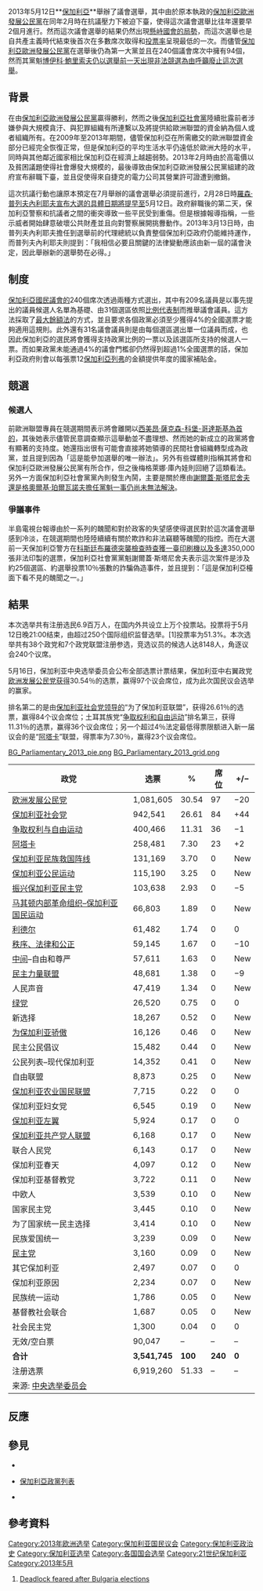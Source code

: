 2013年5月12日**[保加利亞](https://zh.wikipedia.org/wiki/保加利亞 "wikilink")**舉辦了議會選舉，其中由於原本執政的[保加利亞歐洲發展公民黨](../Page/保加利亞歐洲發展公民黨.md "wikilink")在同年2月時在抗議壓力下被迫下臺，使得這次議會選舉比往年還要早2個月進行。然而這次議會選舉的結果仍然出現[懸峙國會的局勢](https://zh.wikipedia.org/wiki/懸峙國會 "wikilink")，而這次選舉也是自共產主義時代結束後首次在多數席次取得和[投票率](../Page/投票率.md "wikilink")呈現最低的一次。而儘管[保加利亞歐洲發展公民黨](../Page/保加利亞歐洲發展公民黨.md "wikilink")在選舉後仍為第一大黨並且在240個議會席次中擁有94個，然而其黨魁[博伊科·鮑里索夫仍以選舉前一天出現非法競選為由呼籲廢止這次選舉](https://zh.wikipedia.org/wiki/博伊科·鮑里索夫 "wikilink")。

## 背景

在由[保加利亞歐洲發展公民黨](../Page/保加利亞歐洲發展公民黨.md "wikilink")贏得勝利，然而之後[保加利亞社會黨](../Page/保加利亞社會黨.md "wikilink")陸續批露前者涉嫌參與大規模貪汙、與犯罪組織有所連繫以及將提供給歐洲聯盟的資金納為個人或者組織所有。在2009年至2013年期間，儘管保加利亞在所需繳交的歐洲聯盟資金部分已經完全恢復正常，但是保加利亞的平均生活水平仍遠低於歐洲大陸的水平，同時與其他鄰近國家相比保加利亞在經濟上越趨弱勢。2013年2月時由於高電價以及貧困議題使得社會爆發大規模的，最後導致由保加利亞歐洲發展公民黨組建的政府宣布辭職下臺，並且促使得來自捷克的電力公司其營業許可證遭到撤銷。

這次抗議行動也讓原本預定在7月舉辦的議會選舉必須提前進行，2月28日時[羅森·普列夫內利耶夫宣布大選的具體日期將提早至](https://zh.wikipedia.org/wiki/羅森·普列夫內利耶夫 "wikilink")5月12日。政府辭職後的第二天，保加利亞警察和抗議者之間的衝突導致一些平民受到重傷。但是根據報導指稱，一些示威者開始肆意破壞公共財產並且向對警察展開挑釁動作。2013年3月13日時，由普列夫內利耶夫擔任到選舉前的代理總統以負責整個保加利亞政府仍能維持運作，而普列夫內利耶夫則提到：「我相信必要且關鍵的法律變動應該由新一屆的議會決定，因此舉辦新的選舉勢在必得。」

## 制度

[保加利亞國民議會的](https://zh.wikipedia.org/wiki/保加利亞國民議會 "wikilink")240個席次透過兩種方式選出，其中有209名議員是以事先提出的議員候選人名單為基礎、由31個選區依照[比例代表制](../Page/比例代表制.md "wikilink")而推舉議會議員。這方法採取了[最大餘額法](../Page/最大餘額法.md "wikilink")的方式，並且要求各個政黨必須至少獲得4%的全國選票才能夠適用這規則。此外還有31名議會議員則是由每個選區選出單一位議員而成，也因此保加利亞的選民將會獲得支持政黨比例的一票以及該選區所支持的候選人一票。而如果政黨未能通過4%的議會門檻卻仍然得到超過1%全國選票的話，保加利亞政府則會以每張票12[保加利亞列弗](../Page/保加利亞列弗.md "wikilink")的金額提供年度的國家補貼金。

## 競選

### 候選人

前歐洲聯盟專員在競選期間表示將會離開以[西美昂·薩克森-科堡-哥達斯基為首的](https://zh.wikipedia.org/wiki/西美昂·薩克森-科堡-哥達斯基 "wikilink")，其後她表示儘管民意調查顯示這舉動並不盡理想、然而她的新成立的政黨將會有顯著的支持度。她還指出很有可能會直接將她領導的民間社會組織轉型成為政黨，並且提到因為「這是能參加選舉的唯一辦法」。另外有些媒體則指稱其將會和保加利亞歐洲發展公民黨有所合作，但之後梅格萊娜·庫內娃則回絕了這類看法。另外一方面保加利亞社會黨黨內則發生內鬨，主要是關於應由[謝爾蓋·斯塔尼舍夫還是](https://zh.wikipedia.org/wiki/謝爾蓋·斯塔尼舍夫 "wikilink")[格奧爾基·珀爾瓦諾夫擔任黨魁一事仍尚未無法解決](https://zh.wikipedia.org/wiki/格奧爾基·珀爾瓦諾夫 "wikilink")。

### 爭議事件

半島電視台報導由於一系列的醜聞和對於政客的失望感使得選民對於這次議會選舉感到冷淡，在競選期間也陸陸續續有關於欺詐和非法竊聽等醜聞的指控。而在大選前一天保加利亞警方在[科斯廷布羅德突襲檢查時查獲一臺印刷機以及多達](https://zh.wikipedia.org/wiki/科斯廷布羅德 "wikilink")350,000張非法印製的選票，保加利亞社會黨黨魁謝爾蓋·斯塔尼舍夫表示這次案件是涉及約25個選區、約選舉投票10％張數的詐騙偽造事件，並且提到：「這是保加利亞檯面下看不見的醜聞之一。」

## 結果

本次选举共有注册选民6.9百万人，在国内外共设立上万个投票站。投票将于5月12日晚21:00结束，由超过250个国际组织监督选举。\[1\]投票率为51.3%。本次选举共有38个政党和7个政党联盟注册参选，竞选议员的候选人达8148人，角逐议会240个议席。

5月16日，保加利亚中央选举委员会公布全部选票计票结果，保加利亚中右翼政党[欧洲发展公民党获得](../Page/保加利亞歐洲發展公民黨.md "wikilink")30.54％的选票，赢得97个议会席位，成为此次国民议会选举的赢家。

排名第二的是由[保加利亚社会党领导的](https://zh.wikipedia.org/wiki/保加利亚社会党 "wikilink")“为了保加利亚联盟”，获得26.61％的选票，赢得84个议会席位；土耳其族党“[争取权利和自由运动](https://zh.wikipedia.org/wiki/权利和自由运动 "wikilink")”排名第三，获得11.31％的选票，赢得36个议会席位；另一个超过4％法定最低得票限额进入新一届议会的是“[阿塔卡](https://zh.wikipedia.org/wiki/阿塔卡_\(政党\) "wikilink")”联盟，得票率为7.30％，赢得23个议会席位。

[BG_Parliamentary_2013_pie.png](https://zh.wikipedia.org/wiki/File:BG_Parliamentary_2013_pie.png "fig:BG_Parliamentary_2013_pie.png") [BG_Parliamentary_2013_grid.png](https://zh.wikipedia.org/wiki/File:BG_Parliamentary_2013_grid.png "fig:BG_Parliamentary_2013_grid.png")

| 政党                                                                                | 选票            | %       | 席位      | \+/−  |
| --------------------------------------------------------------------------------- | ------------- | ------- | ------- | ----- |
| [欧洲发展公民党](../Page/保加利亞歐洲發展公民黨.md "wikilink")                                      | 1,081,605     | 30.54   | 97      | −20   |
| [保加利亚社会党](https://zh.wikipedia.org/wiki/保加利亚社会党 "wikilink")                       | 942,541       | 26.61   | 84      | \+44  |
| [争取权利与自由运动](https://zh.wikipedia.org/wiki/权利和自由运动 "wikilink")                     | 400,466       | 11.31   | 36      | −1    |
| [阿塔卡](https://zh.wikipedia.org/wiki/阿塔卡_\(政党\) "wikilink")                        | 258,481       | 7.30    | 23      | \+2   |
| [保加利亚民族救国阵线](https://zh.wikipedia.org/wiki/保加利亚民族救国阵线 "wikilink")                 | 131,169       | 3.70    | 0       | New   |
| [保加利亚公民运动](https://zh.wikipedia.org/wiki/保加利亚公民运动 "wikilink")                     | 115,190       | 3.25    | 0       | New   |
| [振兴保加利亚民主党](https://zh.wikipedia.org/wiki/振兴保加利亚民主党 "wikilink")                   | 103,638       | 2.93    | 0       | −5    |
| [马其顿内部革命组织–保加利亚国民运动](https://zh.wikipedia.org/wiki/马其顿内部革命组织–保加利亚国民运动 "wikilink") | 66,803        | 1.89    | 0       | New   |
| [利德尔](https://zh.wikipedia.org/wiki/利德尔_\(政党\) "wikilink")                        | 61,482        | 1.74    | 0       | 0     |
| [秩序、法律和公正](https://zh.wikipedia.org/wiki/:en:Order,_Law_and_Justice "wikilink")   | 59,145        | 1.67    | 0       | −10   |
| [中间](https://zh.wikipedia.org/wiki/为了稳定和进步国民运动 "wikilink")–自由和尊严                  | 57,611        | 1.63    | 0       | New   |
| [民主力量联盟](../Page/民主力量联盟_\(保加利亚\).md "wikilink")                                   | 48,681        | 1.38    | 0       | −9    |
| 人民声音                                                                              | 47,419        | 1.34    | 0       | New   |
| [绿党](https://zh.wikipedia.org/wiki/绿党_\(保加利亚\) "wikilink")                        | 26,520        | 0.75    | 0       | 0     |
| 新选择                                                                               | 18,267        | 0.52    | 0       | New   |
| [为保加利亚骄傲](https://zh.wikipedia.org/wiki/争取人民真实公开和民主联合 "wikilink")                 | 16,126        | 0.46    | 0       | New   |
| 民主公民倡议                                                                            | 15,482        | 0.44    | 0       | New   |
| 公民列表–现代保加利亚                                                                       | 14,352        | 0.41    | 0       | New   |
| 自由联盟                                                                              | 8,873         | 0.25    | 0       | New   |
| [保加利亚农业国民联盟](https://zh.wikipedia.org/wiki/保加利亚农业国民联盟 "wikilink")                 | 7,715         | 0.22    | 0       | 0     |
| 保加利亚妇女党                                                                           | 6,545         | 0.19    | 0       | New   |
| [保加利亚左翼](../Page/保加利亚左翼.md "wikilink")                                            | 5,924         | 0.17    | 0       | 0     |
| [保加利亚共产党人联盟](https://zh.wikipedia.org/wiki/保加利亚共产党人联盟 "wikilink")                 | 6,168         | 0.17    | 0       | New   |
| 联合人民党                                                                             | 6,143         | 0.17    | 0       | New   |
| 保加利亚春天                                                                            | 4,097         | 0.12    | 0       | New   |
| 保加利亚基督教党                                                                          | 3,722         | 0.11    | 0       | New   |
| 中欧人                                                                               | 3,539         | 0.10    | 0       | New   |
| 国家民主党                                                                             | 3,445         | 0.10    | 0       | New   |
| 为了国家统一民主选择                                                                        | 3,414         | 0.10    | 0       | New   |
| 民族爱国统一                                                                            | 3,239         | 0.09    | 0       | New   |
| [民主党](https://zh.wikipedia.org/wiki/民主党_\(保加利亚\) "wikilink")                      | 3,160         | 0.09    | 0       | New   |
| 其它保加利亚                                                                            | 2,497         | 0.07    | 0       | 0     |
| 保加利亚原因                                                                            | 2,234         | 0.07    | 0       | New   |
| 民族统一运动                                                                            | 1,786         | 0.05    | 0       | New   |
| 基督教社会联合                                                                           | 1,687         | 0.05    | 0       | New   |
| 社会民主党                                                                             | 1,300         | 0.04    | 0       | 0     |
| 无效/空白票                                                                            | 90,047        | –       | –       | –     |
| **合计**                                                                            | **3,541,745** | **100** | **240** | **0** |
| 注册选票                                                                              | 6,919,260     | 51.33   | –       | –     |
| 来源: [中央选举委员会](http://results.cik.bg/pi2013/rezultati/index.html)                  |               |         |         |       |

## 反應

## 參見

  -
  - [保加利亞政黨列表](../Page/保加利亞政黨列表.md "wikilink")

  -
## 參考資料

[Category:2013年欧洲选举](https://zh.wikipedia.org/wiki/Category:2013年欧洲选举 "wikilink") [Category:保加利亚国民议会](https://zh.wikipedia.org/wiki/Category:保加利亚国民议会 "wikilink") [Category:保加利亚政治史](https://zh.wikipedia.org/wiki/Category:保加利亚政治史 "wikilink") [Category:保加利亚选举](https://zh.wikipedia.org/wiki/Category:保加利亚选举 "wikilink") [Category:各国国会选举](https://zh.wikipedia.org/wiki/Category:各国国会选举 "wikilink") [Category:21世纪保加利亚](https://zh.wikipedia.org/wiki/Category:21世纪保加利亚 "wikilink") [Category:2013年5月](https://zh.wikipedia.org/wiki/Category:2013年5月 "wikilink")

1.  [Deadlock feared after Bulgaria elections](http://www.aljazeera.com/news/europe/2013/05/201351245128337905.html)
